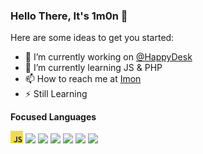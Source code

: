 ### Hello There, It's 1m0n 👋

Here are some ideas to get you started:

- 🔭 I’m currently working on [@HappyDesk](https://github.com/happydesk)
- 🌱 I’m currently learning JS & PHP
- 📫 How to reach me at [Imon](mailto:imon@happydesk.net)
- ⚡ Still Learning

**Focused Languages**  

<code><img height="20" src="https://raw.githubusercontent.com/github/explore/80688e429a7d4ef2fca1e82350fe8e3517d3494d/topics/javascript/javascript.png"></code>
<code><img height="20" src="https://www.php.net/images/logos/php-logo.svg"></code>
<code><img height="20" src="https://laravel.com/img/favicon/favicon.ico"></code>
<code><img height="20" src="https://www.wappalyzer.com/images/icons/React.png"></code> 
<code><img height="20" src="https://www.wappalyzer.com/images/icons/vue.svg"></code> 
<code><img height="20" src="https://image.flaticon.com/icons/png/512/174/174854.png"></code> 
<code><img height="20" src="https://image.flaticon.com/icons/png/512/919/919826.png"></code> 

<!-- [![GitHub Streak](https://github-readme-streak-stats.herokuapp.com?user=ImonAwesome&date_format=M%20j%5B%2C%20Y%5D)](https://git.io/streak-stats) -->
